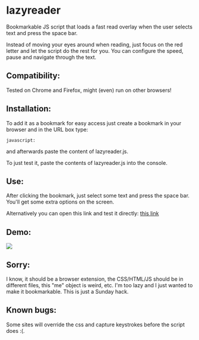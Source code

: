 lazyreader
==========

Bookmarkable JS script that loads a fast read overlay when the user selects text and press the space bar.

Instead of moving your eyes around when reading, just focus on the red letter and let the script do the rest for you.
You can configure the speed, pause and navigate through the text.

Compatibility:
--------------
Tested on Chrome and Firefox, might (even) run on other browsers!

Installation:
-------------
To add it as a bookmark for easy access just create a bookmark in your browser and in the URL box type:
	
	javascript:

and afterwards paste the content of lazyreader.js.

To just test it, paste the contents of lazyreader.js into the console.

Use:
----
After clicking the bookmark, just select some text and press the space bar. You'll get some extra options on the screen.

Alternatively you can open this link and test it directly:
[this link](https://rawgithub.com/dbuezas/lazyreader/master/demo.html "Just some text with the script embebed")

Demo:
-----
![](http://raw.github.com/dbuezas/lazyreader/master/demo.gif)

Sorry:
------
I know, it should be a browser extension, the CSS/HTML/JS should be in different files, this "me" object is weird, etc. I'm too lazy and I just wanted to make it bookmarkable. This is just a Sunday hack.

Known bugs:
-----------
Some sites will override the css and capture keystrokes before the script does :(.